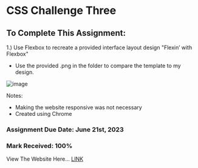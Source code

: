 # CSS Challenge Three
 
## To Complete This Assignment: 

1.) Use Flexbox to recreate a provided interface layout design "Flexin’ with Flexbox"

- Use the provided .png in the folder to compare the template to my design.

![image](https://github.com/matthewantonis-georgiancollege/CSS_COMP1054/assets/122380719/f4137272-ffbf-4ee7-83f5-f45ccf981433)

Notes: 
- Making the website responsive was not necessary 
- Created using Chrome

### Assignment Due Date: June 21st, 2023
### Mark Received: 100%

View The Website Here... [LINK](https://matthewantonis.github.io/CSS_Challenge3/)

